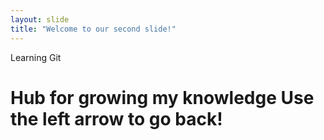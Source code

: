 ```yaml
---
layout: slide
title: "Welcome to our second slide!"
---
```

Learning Git <h1> Hub for growing my knowledge
Use the left arrow to go back!
